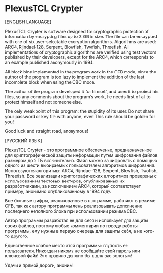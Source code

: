 # PlexusTCL Crypter

[ENGLISH LANGUAGE]

PlexusTCL Crypter is software designed for cryptographic protection of information by encrypting files up to 2 GB in size. The file can be encrypted with one of six user-selectable encryption algorithms. Algorithms are used: ARC4, Rijndael-128, Serpent, Blowfish, Twofish, Threefish. All implementations of cryptographic algorithms are verified using test vectors published by their developers, except for the ARC4, which corresponds to an example published anonymously in 1994.

All block bins implemented in the program work in the CFB mode, since the author of the program is too lazy to implement the addition of the last incomplete block when using the CBC mode.

The author of the program developed it for himself, and uses it to protect his files, so any comments about the program's work, he needs first of all to protect himself and not someone else.

The only weak point of this program: the stupidity of its user. Do not share your password or key file with anyone, ever! This rule should be golden for you!

Good luck and straight road, anonymous!

[РУССКИЙ ЯЗЫК]

PlexusTCL Crypter - это программное обеспечение, предназначенное для криптографической защиты информации путем шифрования файлов размером до 2 ГБ включительно. Файл можно зашифровать с помощью одного из шести выбираемых пользователем алгоритмов шифрования. Используются алгоритмы: ARC4, Rijndael-128, Serpent, Blowfish, Twofish, Threefish. Все реализации криптографических алгоритмов проверены с использованием тестовых векторов, опубликованных их разработчиками, за исключением ARC4, который соответствует примеру, анонимно опубликованному в 1994 году.

Все блочные шифры, реализованные в программе, работают в режиме CFB, так как автору программы лень реализовывать дополнение последнего неполного блока при использовании режима CBC.

Автор программы разработал ее для себя и использует для защиты своих файлов, поэтому любые комментарии по поводу работы программы, ему нужны в первую очередь для защиты себя, а не кого-то другого.

Единственное слабое место этой программы: глупость ее пользователя. Никогда и никому не сообщайте свой пароль или ключевой файл! Это правило должно быть для вас золотым!

Удачи и прямой дороги, аноним!
